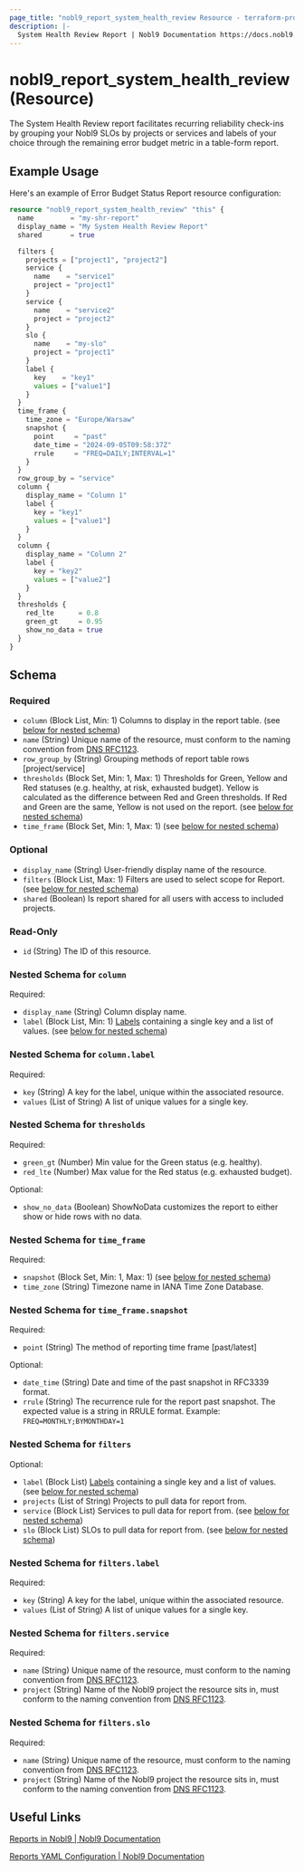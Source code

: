 ```yaml
---
page_title: "nobl9_report_system_health_review Resource - terraform-provider-nobl9"
description: |-
  System Health Review Report | Nobl9 Documentation https://docs.nobl9.com/reports/system-health-review/
---
```


# nobl9_report_system_health_review (Resource)

The System Health Review report facilitates recurring reliability check-ins by grouping your Nobl9 SLOs by projects or services and labels of your choice through the remaining error budget metric in a table-form report.

## Example Usage

Here's an example of Error Budget Status Report resource configuration:

```terraform
resource "nobl9_report_system_health_review" "this" {
  name         = "my-shr-report"
  display_name = "My System Health Review Report"
  shared       = true

  filters {
    projects = ["project1", "project2"]
    service {
      name    = "service1"
      project = "project1"
    }
    service {
      name    = "service2"
      project = "project2"
    }
    slo {
      name    = "my-slo"
      project = "project1"
    }
    label {
      key    = "key1"
      values = ["value1"]
    }
  }
  time_frame {
    time_zone = "Europe/Warsaw"
    snapshot {
      point     = "past"
      date_time = "2024-09-05T09:58:37Z"
      rrule     = "FREQ=DAILY;INTERVAL=1"
    }
  }
  row_group_by = "service"
  column {
    display_name = "Column 1"
    label {
      key = "key1"
      values = ["value1"]
    }
  }
  column {
    display_name = "Column 2"
    label {
      key = "key2"
      values = ["value2"]
    }
  }
  thresholds {
    red_lte      = 0.8
    green_gt     = 0.95
    show_no_data = true
  }
}
```

<!-- schema generated by tfplugindocs -->
## Schema

### Required

- `column` (Block List, Min: 1) Columns to display in the report table. (see [below for nested schema](#nestedblock--column))
- `name` (String) Unique name of the resource, must conform to the naming convention from [DNS RFC1123](https://kubernetes.io/docs/concepts/overview/working-with-objects/names/#names).
- `row_group_by` (String) Grouping methods of report table rows [project/service]
- `thresholds` (Block Set, Min: 1, Max: 1) Thresholds for Green, Yellow and Red statuses (e.g. healthy, at risk, exhausted budget). Yellow is calculated as the difference between Red and Green thresholds. If Red and Green are the same, Yellow is not used on the report. (see [below for nested schema](#nestedblock--thresholds))
- `time_frame` (Block Set, Min: 1, Max: 1) (see [below for nested schema](#nestedblock--time_frame))

### Optional

- `display_name` (String) User-friendly display name of the resource.
- `filters` (Block List, Max: 1) Filters are used to select scope for Report. (see [below for nested schema](#nestedblock--filters))
- `shared` (Boolean) Is report shared for all users with access to included projects.

### Read-Only

- `id` (String) The ID of this resource.

<a id="nestedblock--column"></a>
### Nested Schema for `column`

Required:

- `display_name` (String) Column display name.
- `label` (Block List, Min: 1) [Labels](https://docs.nobl9.com/features/labels/) containing a single key and a list of values. (see [below for nested schema](#nestedblock--column--label))

<a id="nestedblock--column--label"></a>
### Nested Schema for `column.label`

Required:

- `key` (String) A key for the label, unique within the associated resource.
- `values` (List of String) A list of unique values for a single key.



<a id="nestedblock--thresholds"></a>
### Nested Schema for `thresholds`

Required:

- `green_gt` (Number) Min value for the Green status (e.g. healthy).
- `red_lte` (Number) Max value for the Red status (e.g. exhausted budget).

Optional:

- `show_no_data` (Boolean) ShowNoData customizes the report to either show or hide rows with no data.


<a id="nestedblock--time_frame"></a>
### Nested Schema for `time_frame`

Required:

- `snapshot` (Block Set, Min: 1, Max: 1) (see [below for nested schema](#nestedblock--time_frame--snapshot))
- `time_zone` (String) Timezone name in IANA Time Zone Database.

<a id="nestedblock--time_frame--snapshot"></a>
### Nested Schema for `time_frame.snapshot`

Required:

- `point` (String) The method of reporting time frame [past/latest]

Optional:

- `date_time` (String) Date and time of the past snapshot in RFC3339 format.
- `rrule` (String) The recurrence rule for the report past snapshot. The expected value is a string in RRULE format. Example: `FREQ=MONTHLY;BYMONTHDAY=1`



<a id="nestedblock--filters"></a>
### Nested Schema for `filters`

Optional:

- `label` (Block List) [Labels](https://docs.nobl9.com/features/labels/) containing a single key and a list of values. (see [below for nested schema](#nestedblock--filters--label))
- `projects` (List of String) Projects to pull data for report from.
- `service` (Block List) Services to pull data for report from. (see [below for nested schema](#nestedblock--filters--service))
- `slo` (Block List) SLOs to pull data for report from. (see [below for nested schema](#nestedblock--filters--slo))

<a id="nestedblock--filters--label"></a>
### Nested Schema for `filters.label`

Required:

- `key` (String) A key for the label, unique within the associated resource.
- `values` (List of String) A list of unique values for a single key.


<a id="nestedblock--filters--service"></a>
### Nested Schema for `filters.service`

Required:

- `name` (String) Unique name of the resource, must conform to the naming convention from [DNS RFC1123](https://kubernetes.io/docs/concepts/overview/working-with-objects/names/#names).
- `project` (String) Name of the Nobl9 project the resource sits in, must conform to the naming convention from [DNS RFC1123](https://kubernetes.io/docs/concepts/overview/working-with-objects/names/#names).


<a id="nestedblock--filters--slo"></a>
### Nested Schema for `filters.slo`

Required:

- `name` (String) Unique name of the resource, must conform to the naming convention from [DNS RFC1123](https://kubernetes.io/docs/concepts/overview/working-with-objects/names/#names).
- `project` (String) Name of the Nobl9 project the resource sits in, must conform to the naming convention from [DNS RFC1123](https://kubernetes.io/docs/concepts/overview/working-with-objects/names/#names).

## Useful Links

[Reports in Nobl9 | Nobl9 Documentation](https://docs.nobl9.com/reports/)

[Reports YAML Configuration | Nobl9 Documentation](https://docs.nobl9.com/yaml-guide#report)